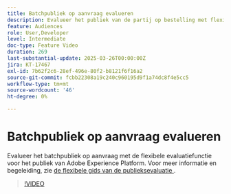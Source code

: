 ```yaml
---
title: Batchpubliek op aanvraag evalueren
description: Evalueer het publiek van de partij op bestelling met flexibele publieksevaluatie.
feature: Audiences
role: User,Developer
level: Intermediate
doc-type: Feature Video
duration: 269
last-substantial-update: 2025-03-26T00:00:00Z
jira: KT-17467
exl-id: 7b62f2c6-28ef-496e-80f2-b8121f6f16a2
source-git-commit: fcbb22308a19c240c960195d9f1a74dc8f4e5cc5
workflow-type: tm+mt
source-wordcount: '46'
ht-degree: 0%

---
```


# Batchpubliek op aanvraag evalueren

Evalueer het batchpubliek op aanvraag met de flexibele evaluatiefunctie voor het publiek van Adobe Experience Platform. Voor meer informatie en begeleiding, zie [ de flexibele gids van de publieksevaluatie ](https://experienceleague.adobe.com/nl/docs/experience-platform/segmentation/methods/flexible-audience-evaluation).

>[!VIDEO](https://video.tv.adobe.com/v/3453640/?learn=on&enablevpops)
